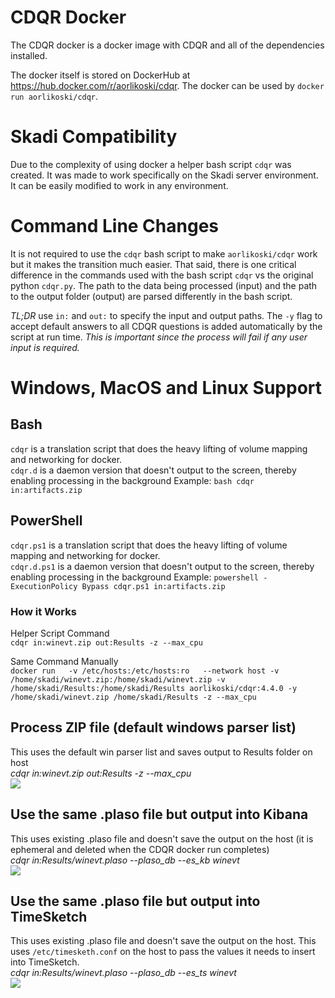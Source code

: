 # CDQR Docker
The CDQR docker is a docker image with CDQR and all of the dependencies installed.

The docker itself is stored on DockerHub at https://hub.docker.com/r/aorlikoski/cdqr. The docker can be used by `docker run aorlikoski/cdqr`.

# Skadi Compatibility
Due to the complexity of using docker a helper bash script `cdqr` was created. It was made to work specifically on the Skadi server environment. It can be easily modified to work in any environment.

# Command Line Changes
It is not required to use the `cdqr` bash script to make `aorlikoski/cdqr` work but it makes the transition much easier. That said, there is one critical difference in the commands used with the bash script `cdqr` vs the original python `cdqr.py`. The path to the data being processed (input) and the path to the output folder (output) are parsed differently in the bash script.

_TL;DR_ use `in:` and `out:` to specify the input and output paths. The `-y` flag to accept default answers to all CDQR questions is added automatically by the script at run time. _This is important since the process will fail if any user input is required._  


# Windows, MacOS and Linux Support
## Bash
`cdqr` is a translation script that does the heavy lifting of volume mapping and networking for docker.  
`cdqr.d` is a daemon version that doesn't output to the screen, thereby enabling processing in the background
Example: `bash cdqr in:artifacts.zip`

## PowerShell
`cdqr.ps1` is a translation script that does the heavy lifting of volume mapping and networking for docker.  
`cdqr.d.ps1` is a daemon version that doesn't output to the screen, thereby enabling processing in the background
Example: `powershell -ExecutionPolicy Bypass cdqr.ps1 in:artifacts.zip`

### How it Works
Helper Script Command  
`cdqr in:winevt.zip out:Results -z --max_cpu`  

Same Command Manually  
```docker run   -v /etc/hosts:/etc/hosts:ro   --network host -v /home/skadi/winevt.zip:/home/skadi/winevt.zip -v /home/skadi/Results:/home/skadi/Results aorlikoski/cdqr:4.4.0 -y /home/skadi/winevt.zip /home/skadi/Results -z --max_cpu```  

## Process ZIP file (default windows parser list)
This uses the default win parser list and saves output to Results folder on host  
*cdqr in:winevt.zip out:Results -z --max_cpu*  
![](/objects/images/zip_demo.gif?)

## Use the same .plaso file but output into Kibana
This uses existing .plaso file and doesn't save the output on the host (it is ephemeral and deleted when the CDQR docker run completes)  
*cdqr in:Results/winevt.plaso --plaso_db --es_kb winevt*  
![](/objects/images/plaso_kibana.gif?)

## Use the same .plaso file but output into TimeSketch
This uses existing .plaso file and doesn't save the output on the host. This uses `/etc/timesketh.conf` on the host to pass the values it needs to insert into TimeSketch.  
*cdqr in:Results/winevt.plaso --plaso_db --es_ts winevt*  
![](/objects/images/plaso_ts.gif?)
